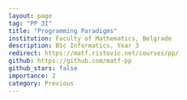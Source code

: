 ```yaml
---
layout: page
tag: "PP 3I"
title: "Programming Paradigms"
institution: Faculty of Mathematics, Belgrade 
description: BSc Informatics, Year 3
redirect: https://matf.ristovic.net/courses/pp/
github: https://github.com/matf-pp
github_stars: false
importance: 2
category: Previous
---
```

